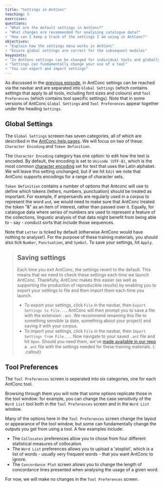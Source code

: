 ```yaml
---
title: "Settings in AntConc"
teaching: 5
exercises:
questions:
- "What are the default settings in AntConc?"
- "What changes are recommended for analysing catalogue data?"
- "How can I keep a track of the settings I am using in AntConc?"
objectives:
- "Explain how the settings menu works in AntConc"
- "Ensure global settings are correct for the subsequent modules"
keypoints:
- "In AntConc settings can be changed for individual tools and globally"
- "Settings can fundamentally change your use of a tool"
- "You can export and import settings"
---
```


As discussed in the [previous episode](https://cataloguelegacies.github.io/antconc.github.io/03-layout/index.html), in AntConc settings can be reached via the navbar and are separated into `Global Settings` (which contains settings that apply to all tools, including font sizes and colours) and `Tool Preferences` (which contains tool specific settings). Note that in some versions of AntConc `Global Settings` and `Tool Preferences` appear together under the heading `Settings`.

## Global Settings

The `Global Settings` screeen has seven categories, all of which are described in the [AntConc help pages](https://www.laurenceanthony.net/software/antconc/). We will focus on two of these: `Character Encoding` and `Token Definition`.

The `Character Encoding` category has one option: to edit how the text is encoded. By default, the encoding is set to `Unicode (UTF-8)`, which is the most common [character encoding](https://en.wikipedia.org/wiki/UTF-8) set for text that uses the Latin alphabet. We will leave this setting unchanged, but if we hit `Edit` we note that AntConc supports encodings for a range of character sets.

`Token Definition` contains a number of options that Antconc will use to define which tokens (letters, numbers, punctuation) should be treated as important. For example, if ampersands are regularly used in a corpus to represent the word `and`, we would need to make sure that AntConc treated the token "&" as an item of interest, rather than passed over it. Equally, for catalogue data where series of numbers are used to represent a feature of the collections, lingustic analysis of that data might benefit from being able to - say - conduct sorts that include those sequences.

Note that `Letter` is ticked by default (otherwise AntConc would have nothing to analyse!). For the purpose of these training materials, you should also tick `Number`, `Punctuation`, and `Symbol`. To save your settings, hit `Apply`.

> ## Saving settings
>
> Each time you exit AntConc, the settings revert to the default. This means that we need to check these settings each time we launch AntConc. Thankfully, AntConc makes this easier (as well as supporting the production of reproducible results) by enabling you to export your settings to file and then import them each time you launch.
>* To export your settings, click `File` in the navbar, then `Export Settings to File...`. AntConc will then prompt you to save a file with the extension `.ant`. We recommend renaming this file to something sensible (a date, something about your project) and saving it with your corpus.
>* To import your settings, click `File` in the navbar, then `Import Settings from File...`.  Now navigate to your saved `.ant` file and hit `Open`. Should you need them, we've [made available in our repo](https://github.com/CatalogueLegacies/antconc.github.io/tree/gh-pages/data) a `.ant` file with the settings needed for these training materials.
{: .callout}

## Tool Preferences

The `Tool Preferences` screen is seperated into six categories, one for each AntConc tool.

Browsing through them you will note that some options replicate those in the tool window: for example, you can change the case sensitivity of the `Word List` tool both in the `Tool Preferences` screen and in the `Word List` window. 

Many of the options here in the `Tool Preferences` screen change the layout or appearance of the tool window, but some can fundamentally change the outputs you get from using a tool. A few examples include:

- The `Collocates` preferences allow you to chose from four different statistical measures of collocation.
- The `Word List` preferences allows you to upload a 'stoplist', which is a list of words - usually very frequent words - that you want AntConc to ignore.
- The `Concordance Plot` screen allows you to change the length of concordance lines presented when analysing the usage of a given word.

For now, we will make no changes in the `Tool Preferences` screen.
